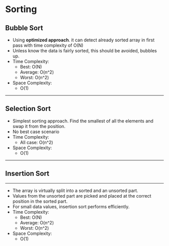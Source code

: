 # Sorting

## Bubble Sort
- Using **optimized approach**. it can detect already sorted array in first pass with time complexity of O(N)
- Unless know the data is fairly sorted, this should be avoided, bubbles up.
- Time Complexity:
    - Best: O(N)
    - Average: O(n^2)
    - Worst: O(n^2)
- Space Complexity:
    - O(1)

---
## Selection Sort
- Simplest sorting approach. Find the smallest of all the elements and swap it from the position.
- No best case scenario
- Time Complexity:
    - All case: O(n^2)
- Space Complexity:
    - O(1)

---
## Insertion Sort
---
- The array is virtually split into a sorted and an unsorted part.
- Values from the unsorted part are picked and placed at the correct position in the sorted part.
- For small data values, insertion sort performs efficiently.
- Time Complexity:
    - Best: O(N)
    - Average: O(n^2)
    - Worst: O(n^2)
- Space Complexity:
    - O(1)
